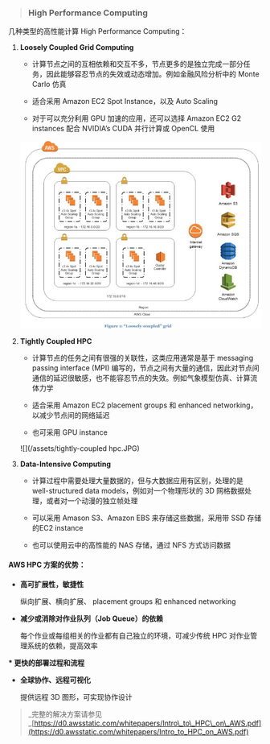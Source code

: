 > ### **High Performance Computing**

几种类型的高性能计算 High Performance Computing：

1. **Loosely Coupled Grid Computing**

   * 计算节点之间的互相依赖和交互不多，节点更多的是独立完成一部分任务，因此能够容忍节点的失效或动态增加。例如金融风险分析中的 Monte Carlo 仿真

   * 适合采用 Amazon EC2 Spot Instance，以及 Auto Scaling

   * 对于可以充分利用 GPU 加速的应用，还可以选择 Amazon EC2 G2 instances 配合 NVIDIA’s CUDA 并行计算或 OpenCL 使用

   ![](/assets/loose-couple-HPC.JPG)

2. **Tightly Coupled HPC**

   * 计算节点的任务之间有很强的关联性，这类应用通常是基于 messaging passing interface \(MPI\) 编写的，节点之间有大量的通信，因此对节点间通信的延迟很敏感，也不能容忍节点的失效。例如气象模型仿真、计算流体力学

   * 适合采用 Amazon EC2 placement groups 和  enhanced networking，以减少节点间的网络延迟

   * 也可采用 GPU instance

   ![](/assets/tightly-coupled hpc.JPG)

3. **Data-Intensive Computing**

   * 计算过程中需要处理大量数据的，但与大数据应用有区别，处理的是 well-structured data models，例如对一个物理形状的 3D 网格数据处理，或者对一个动漫的独立帧处理

   * 可以采用 Amason S3、Amazon EBS 来存储这些数据，采用带 SSD 存储的EC2 instance

   * 也可以使用云中的高性能的 NAS 存储，通过 NFS 方式访问数据

#### AWS HPC 方案的优势：

* **高可扩展性，敏捷性**

  纵向扩展、横向扩展、 placement groups 和 enhanced networking

* **减少或消除对作业队列（Job Queue）的依赖**

  每个作业或每组相关的作业都有自己独立的环境，可减少传统 HPC 对作业管理系统的依赖，提高效率

**\* 更快的部署过程和流程**

* **全球协作、远程可视化**

  提供远程 3D 图形，可实现协作设计

> _完整的解决方案请参见 _[https://d0.awsstatic.com/whitepapers/Intro\_to\_HPC\_on\_AWS.pdf](https://d0.awsstatic.com/whitepapers/Intro_to_HPC_on_AWS.pdf)



